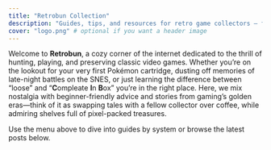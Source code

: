 ```yaml
---
title: "Retrobun Collection"
description: "Guides, tips, and resources for retro game collectors — from spotting fakes to preserving classics."
cover: "logo.png" # optional if you want a header image
---
```


Welcome to **Retrobun**, 
a cozy corner of the internet dedicated to the thrill of hunting, playing, and preserving classic video games. 
Whether you’re on the lookout for your very first Pokémon cartridge, dusting off memories of late-night battles on the SNES, or just learning the difference between “loose” and “**C**ompleate **I**n **B**ox” you’re in the right place. 
Here, we mix nostalgia with beginner-friendly advice and stories from gaming’s golden eras—think of it as swapping tales with a fellow collector over coffee, while admiring shelves full of pixel-packed treasures.

Use the menu above to dive into guides by system or browse the latest posts below.
